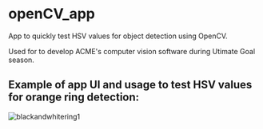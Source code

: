 # openCV_app
App to quickly test HSV values for object detection using OpenCV.


Used for to develop ACME's computer vision software during Utimate Goal season.

## Example of app UI and usage to test HSV values for orange ring detection:

![blackandwhitering1](https://user-images.githubusercontent.com/55860847/202789247-a874dbd2-63ca-4b4f-b922-8932dd4e8e8a.png)

